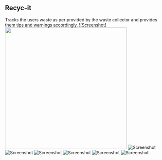 ## Recyc-it
Tracks the users waste as per provided by the waste collector and provides them tips and warnings accordingly.
![Screenshot]<img src="Screenshots/Screenshot1.png" width="400">
![Screenshot](Screenshots/Screenshot2.png)
![Screenshot](Screenshots/Screenshot3.png)
![Screenshot](Screenshots/Screenshot4.png)
![Screenshot](Screenshots/Screenshot5.png)
![Screenshot](Screenshots/Screenshot6.png)
![Screenshot](Screenshots/Screenshot7.png)
